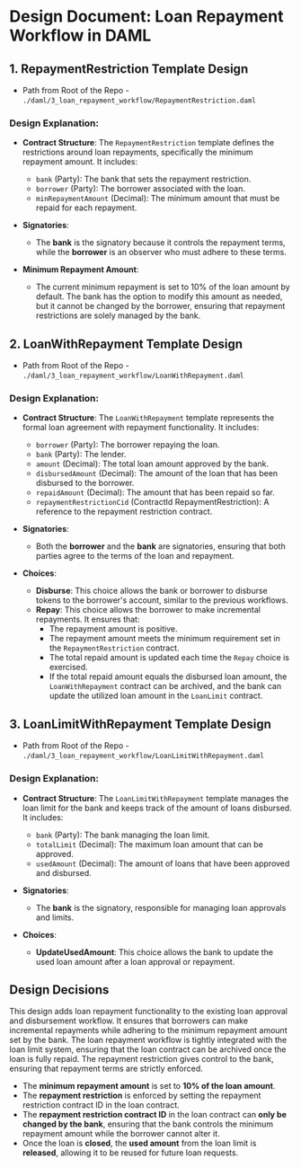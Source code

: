 
# Design Document: Loan Repayment Workflow in DAML

## 1. RepaymentRestriction Template Design

- Path from Root of the Repo - `./daml/3_loan_repayment_workflow/RepaymentRestriction.daml`

### Design Explanation:

- **Contract Structure**:
   The `RepaymentRestriction` template defines the restrictions around loan repayments, specifically the minimum repayment amount. It includes:
   - `bank` (Party): The bank that sets the repayment restriction.
   - `borrower` (Party): The borrower associated with the loan.
   - `minRepaymentAmount` (Decimal): The minimum amount that must be repaid for each repayment.

- **Signatories**:
   - The **bank** is the signatory because it controls the repayment terms, while the **borrower** is an observer who must adhere to these terms.

- **Minimum Repayment Amount**:
   - The current minimum repayment is set to 10% of the loan amount by default. The bank has the option to modify this amount as needed, but it cannot be changed by the borrower, ensuring that repayment restrictions are solely managed by the bank.

## 2. LoanWithRepayment Template Design

- Path from Root of the Repo - `./daml/3_loan_repayment_workflow/LoanWithRepayment.daml`

### Design Explanation:

- **Contract Structure**:
   The `LoanWithRepayment` template represents the formal loan agreement with repayment functionality. It includes:
   - `borrower` (Party): The borrower repaying the loan.
   - `bank` (Party): The lender.
   - `amount` (Decimal): The total loan amount approved by the bank.
   - `disbursedAmount` (Decimal): The amount of the loan that has been disbursed to the borrower.
   - `repaidAmount` (Decimal): The amount that has been repaid so far.
   - `repaymentRestrictionCid` (ContractId RepaymentRestriction): A reference to the repayment restriction contract.

- **Signatories**:
   - Both the **borrower** and the **bank** are signatories, ensuring that both parties agree to the terms of the loan and repayment.

- **Choices**:
   - **Disburse**: This choice allows the bank or borrower to disburse tokens to the borrower's account, similar to the previous workflows.
   - **Repay**: This choice allows the borrower to make incremental repayments. It ensures that:
     - The repayment amount is positive.
     - The repayment amount meets the minimum requirement set in the `RepaymentRestriction` contract.
     - The total repaid amount is updated each time the `Repay` choice is exercised.
     - If the total repaid amount equals the disbursed loan amount, the `LoanWithRepayment` contract can be archived, and the bank can update the utilized loan amount in the `LoanLimit` contract.

## 3. LoanLimitWithRepayment Template Design

- Path from Root of the Repo - `./daml/3_loan_repayment_workflow/LoanLimitWithRepayment.daml`

### Design Explanation:

- **Contract Structure**:
   The `LoanLimitWithRepayment` template manages the loan limit for the bank and keeps track of the amount of loans disbursed. It includes:
   - `bank` (Party): The bank managing the loan limit.
   - `totalLimit` (Decimal): The maximum loan amount that can be approved.
   - `usedAmount` (Decimal): The amount of loans that have been approved and disbursed.

- **Signatories**:
   - The **bank** is the signatory, responsible for managing loan approvals and limits.

- **Choices**:
   - **UpdateUsedAmount**: This choice allows the bank to update the used loan amount after a loan approval or repayment.


## Design Decisions 

This design adds loan repayment functionality to the existing loan approval and disbursement workflow. It ensures that borrowers can make incremental repayments while adhering to the minimum repayment amount set by the bank. The loan repayment workflow is tightly integrated with the loan limit system, ensuring that the loan contract can be archived once the loan is fully repaid. The repayment restriction gives control to the bank, ensuring that repayment terms are strictly enforced.

- The **minimum repayment amount** is set to **10% of the loan amount**.
- The **repayment restriction** is enforced by setting the repayment restriction contract ID in the loan contract. 
- The **repayment restriction contract ID** in the loan contract can **only be changed by the bank**, ensuring that the bank controls the minimum repayment amount while the borrower cannot alter it.
- Once the loan is **closed**, the **used amount** from the loan limit is **released**, allowing it to be reused for future loan requests.
